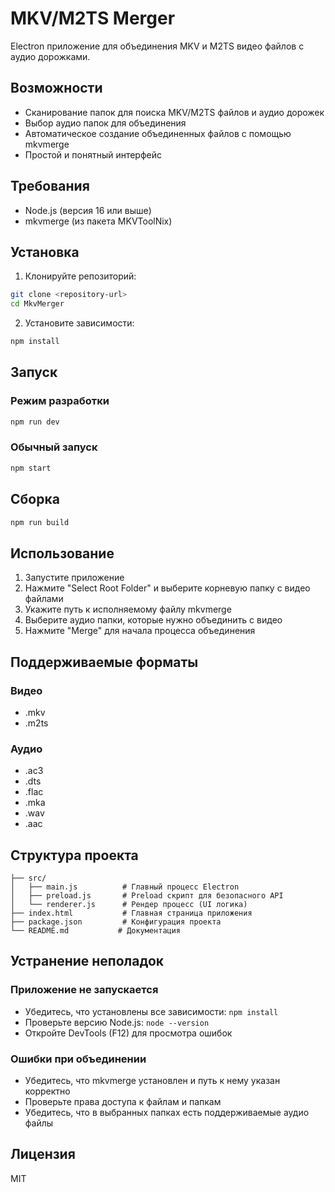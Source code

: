 # MKV/M2TS Merger

Electron приложение для объединения MKV и M2TS видео файлов с аудио дорожками.

## Возможности

- Сканирование папок для поиска MKV/M2TS файлов и аудио дорожек
- Выбор аудио папок для объединения
- Автоматическое создание объединенных файлов с помощью mkvmerge
- Простой и понятный интерфейс

## Требования

- Node.js (версия 16 или выше)
- mkvmerge (из пакета MKVToolNix)

## Установка

1. Клонируйте репозиторий:
```bash
git clone <repository-url>
cd MkvMerger
```

2. Установите зависимости:
```bash
npm install
```

## Запуск

### Режим разработки
```bash
npm run dev
```

### Обычный запуск
```bash
npm start
```

## Сборка

```bash
npm run build
```

## Использование

1. Запустите приложение
2. Нажмите "Select Root Folder" и выберите корневую папку с видео файлами
3. Укажите путь к исполняемому файлу mkvmerge
4. Выберите аудио папки, которые нужно объединить с видео
5. Нажмите "Merge" для начала процесса объединения

## Поддерживаемые форматы

### Видео
- .mkv
- .m2ts

### Аудио
- .ac3
- .dts
- .flac
- .mka
- .wav
- .aac

## Структура проекта

```
├── src/
│   ├── main.js          # Главный процесс Electron
│   ├── preload.js       # Preload скрипт для безопасного API
│   └── renderer.js      # Рендер процесс (UI логика)
├── index.html           # Главная страница приложения
├── package.json         # Конфигурация проекта
└── README.md           # Документация
```

## Устранение неполадок

### Приложение не запускается
- Убедитесь, что установлены все зависимости: `npm install`
- Проверьте версию Node.js: `node --version`
- Откройте DevTools (F12) для просмотра ошибок

### Ошибки при объединении
- Убедитесь, что mkvmerge установлен и путь к нему указан корректно
- Проверьте права доступа к файлам и папкам
- Убедитесь, что в выбранных папках есть поддерживаемые аудио файлы

## Лицензия

MIT 